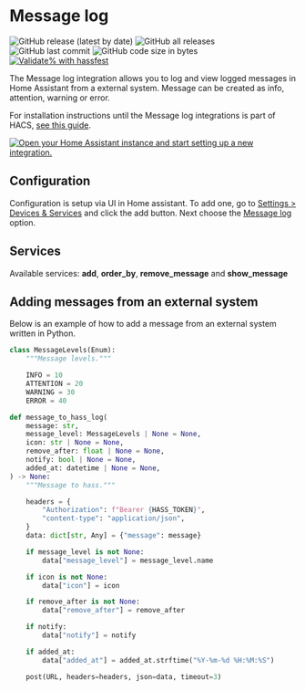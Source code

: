 # Message log

![GitHub release (latest by date)](https://img.shields.io/github/v/release/kgn3400/message_log)
![GitHub all releases](https://img.shields.io/github/downloads/kgn3400/message_log/total)
![GitHub last commit](https://img.shields.io/github/last-commit/kgn3400/message_log)
![GitHub code size in bytes](https://img.shields.io/github/languages/code-size/kgn3400/message_log)
[![Validate% with hassfest](https://github.com/kgn3400/message_log/workflows/Validate%20with%20hassfest/badge.svg)](https://github.com/kgn3400/message_log/actions/workflows/hassfest.yaml)

The Message log integration allows you to log and view logged messages in Home Assistant from a external system. Message can be created as info, attention, warning or error.

For installation instructions until the Message log integrations is part of HACS, [see this guide](https://hacs.xyz/docs/faq/custom_repositories).

[![Open your Home Assistant instance and start setting up a new integration.](https://my.home-assistant.io/badges/config_flow_start.svg)](https://my.home-assistant.io/redirect/config_flow_start/?domain=message_log)

## Configuration

Configuration is setup via UI in Home assistant. To add one, go to [Settings > Devices & Services](https://my.home-assistant.io/redirect/integrations) and click the add button. Next choose the [Message log](https://my.home-assistant.io/redirect/config_flow_start?domain=message_log) option.

## Services

Available services: __add__, __order_by__, __remove_message__ and __show_message__

## Adding messages from an external system

Below is an example of how to add a message from an external system written in Python.

```python
class MessageLevels(Enum):
    """Message levels."""

    INFO = 10
    ATTENTION = 20
    WARNING = 30
    ERROR = 40

def message_to_hass_log(
    message: str,
    message_level: MessageLevels | None = None,
    icon: str | None = None,
    remove_after: float | None = None,
    notify: bool | None = None,
    added_at: datetime | None = None,
) -> None:
    """Message to hass."""

    headers = {
        "Authorization": f"Bearer {HASS_TOKEN}",
        "content-type": "application/json",
    }
    data: dict[str, Any] = {"message": message}

    if message_level is not None:
        data["message_level"] = message_level.name

    if icon is not None:
        data["icon"] = icon

    if remove_after is not None:
        data["remove_after"] = remove_after

    if notify:
        data["notify"] = notify

    if added_at:
        data["added_at"] = added_at.strftime("%Y-%m-%d %H:%M:%S")

    post(URL, headers=headers, json=data, timeout=3)
```
